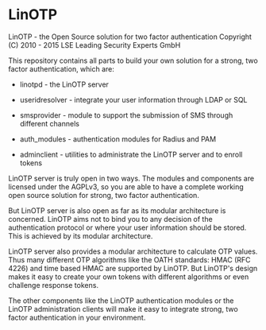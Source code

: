 LinOTP
======

LinOTP - the Open Source solution for two factor authentication
  Copyright (C) 2010 - 2015 LSE Leading Security Experts GmbH


This repository contains all parts to build your own solution
for a strong, two factor authentication, which are:

 * linotpd        - the LinOTP server
 * useridresolver - integrate your user information through LDAP or SQL 
 * smsprovider    - module to support the submission of SMS through different channels

 * auth\_modules   - authentication modules for Radius and PAM
 * adminclient    - utilities to administrate the LinOTP server and to enroll tokens


LinOTP server is truly open in two ways. The modules and components 
are licensed under the AGPLv3, so you are able to have a complete 
working open source solution for strong, two factor authentication.

But LinOTP server is also open as far as its modular architecture is 
concerned. LinOTP aims not to bind you to any decision of the authentication 
protocol or where your user information should be stored. This is achieved by 
its modular architecture.

LinOTP server also provides a modular architecture to calculate OTP values. 
Thus many different OTP algorithms like the OATH standards: HMAC (RFC 4226)
and time based HMAC are supported by LinOTP. But LinOTP's design makes it 
easy to create your own tokens with different algorithms or even challenge 
response tokens.

The other components like the LinOTP authentication modules or the LinOTP 
administration clients will make it easy to integrate strong, two factor
authentication in your environment.

